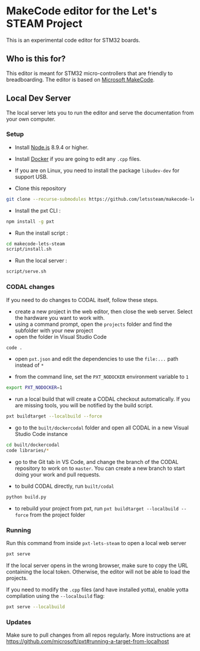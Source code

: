 # MakeCode editor for the Let's STEAM Project

This is an experimental code editor for STM32 boards.

## Who is this for?

This editor is meant for STM32 micro-controllers that are friendly to breadboarding. The editor is based on [Microsoft MakeCode](https://makecode.com).

## Local Dev Server

The local server lets you to run the editor and serve the documentation from your own computer.

### Setup

- Install [Node.js](https://nodejs.org/) 8.9.4 or higher.
- Install [Docker](https://www.docker.com/) if you are going to edit any `.cpp` files.

- If you are on Linux, you need to install the package `libudev-dev` for support USB.

- Clone this repository

```sh
git clone --recurse-submodules https://github.com/letssteam/makecode-lets-steam.git
```

- Install the pxt CLI :

```sh
npm install -g pxt
```

- Run the install script :

```sh
cd makecode-lets-steam
script/install.sh
```

- Run the local server :

```sh
script/serve.sh
```

### CODAL changes

If you need to do changes to CODAL itself, follow these steps.

- create a new project in the web editor, then close the web server. Select the hardware you want to work with.
- using a command prompt, open the `projects` folder and find the subfolder with your new project
- open the folder in Visual Studio Code

```sh
code .
```

- open `pxt.json` and edit the dependencies to use
  the `file:...` path instead of `*`

- from the command line, set the `PXT_NODOCKER` environment variable to `1`

```sh
export PXT_NODOCKER=1
```

- run a local build that will create a CODAL checkout automatically.
  If you are missing tools, you will be notified by the build script.

```sh
pxt buildtarget --localbuild --force
```

- go to the `built/dockercodal` folder and open all CODAL in a new Visual Studio Code instance

```sh
cd built/dockercodal
code libraries/*
```

- go to the Git tab in VS Code, and change the branch of the CODAL repository to work on to `master`. You can create a new branch to start doing your work and pull requests.

- to build CODAL directly, run `built/codal`

```sh
python build.py
```

- to rebuild your project from pxt, run `pxt buildtarget --localbuild --force` from the project folder

### Running

Run this command from inside `pxt-lets-steam` to open a local web server

```sh
pxt serve
```

If the local server opens in the wrong browser, make sure to copy the URL containing the local token.
Otherwise, the editor will not be able to load the projects.

If you need to modify the `.cpp` files (and have installed yotta), enable yotta compilation using the `--localbuild` flag:

```sh
pxt serve --localbuild
```

### Updates

Make sure to pull changes from all repos regularly. More instructions are at https://github.com/microsoft/pxt#running-a-target-from-localhost
